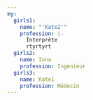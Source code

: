 ```yaml
---
my:
  girls1:
    name: "'Kate2'"
    profession: |-
      Interprète
      rtyrtyrt
  girls2:
    name: Inna
    profession: Ingénieur
  girls3:
    name: Kate1
    profession: Médecin
---
```

